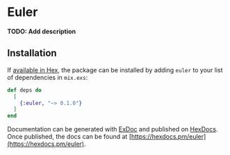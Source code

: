 # Euler

**TODO: Add description**

## Installation

If [available in Hex](https://hex.pm/docs/publish), the package can be installed
by adding `euler` to your list of dependencies in `mix.exs`:

```elixir
def deps do
  [
    {:euler, "~> 0.1.0"}
  ]
end
```

Documentation can be generated with [ExDoc](https://github.com/elixir-lang/ex_doc)
and published on [HexDocs](https://hexdocs.pm). Once published, the docs can
be found at [https://hexdocs.pm/euler](https://hexdocs.pm/euler).

